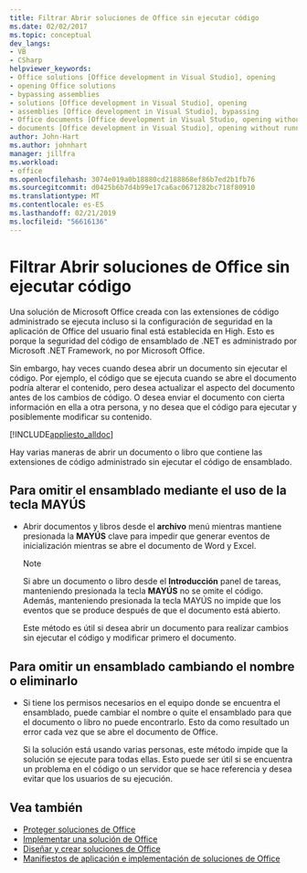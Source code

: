 ```yaml
---
title: Filtrar Abrir soluciones de Office sin ejecutar código
ms.date: 02/02/2017
ms.topic: conceptual
dev_langs:
- VB
- CSharp
helpviewer_keywords:
- Office solutions [Office development in Visual Studio], opening
- opening Office solutions
- bypassing assemblies
- solutions [Office development in Visual Studio], opening
- assemblies [Office development in Visual Studio], bypassing
- Office documents [Office development in Visual Studio, opening without running code
- documents [Office development in Visual Studio], opening without running code
author: John-Hart
ms.author: johnhart
manager: jillfra
ms.workload:
- office
ms.openlocfilehash: 3074e019a0b18880cd2188868ef86b7ed2b1fb76
ms.sourcegitcommit: d0425b6b7d4b99e17ca6ac0671282bc718f80910
ms.translationtype: MT
ms.contentlocale: es-ES
ms.lasthandoff: 02/21/2019
ms.locfileid: "56616136"
---
```

# <a name="how-to-open-office-solutions-without-running-code"></a>Filtrar Abrir soluciones de Office sin ejecutar código
  Una solución de Microsoft Office creada con las extensiones de código administrado se ejecuta incluso si la configuración de seguridad en la aplicación de Office del usuario final está establecida en High. Esto es porque la seguridad del código de ensamblado de .NET es administrado por Microsoft .NET Framework, no por Microsoft Office.

 Sin embargo, hay veces cuando desea abrir un documento sin ejecutar el código. Por ejemplo, el código que se ejecuta cuando se abre el documento podría alterar el contenido, pero desea actualizar el aspecto del documento antes de los cambios de código. O desea enviar el documento con cierta información en ella a otra persona, y no desea que el código para ejecutar y posiblemente modificar su contenido.

 [!INCLUDE[appliesto_alldoc](../vsto/includes/appliesto-alldoc-md.md)]

 Hay varias maneras de abrir un documento o libro que contiene las extensiones de código administrado sin ejecutar el código de ensamblado.

## <a name="to-bypass-the-assembly-by-using-the-shift-key"></a>Para omitir el ensamblado mediante el uso de la tecla MAYÚS

-   Abrir documentos y libros desde el **archivo** menú mientras mantiene presionada la **MAYÚS** clave para impedir que generar eventos de inicialización mientras se abre el documento de Word y Excel.

    > [!NOTE]
    >  Si abre un documento o libro desde el **Introducción** panel de tareas, manteniendo presionada la tecla **MAYÚS** no se omite el código. Además, manteniendo presionada la tecla MAYÚS no impide que los eventos que se produce después de que el documento está abierto.

     Este método es útil si desea abrir un documento para realizar cambios sin ejecutar el código y modificar primero el documento.

## <a name="to-bypass-an-assembly-by-renaming-or-removing-it"></a>Para omitir un ensamblado cambiando el nombre o eliminarlo

-   Si tiene los permisos necesarios en el equipo donde se encuentra el ensamblado, puede cambiar el nombre o quite el ensamblado para que el documento o libro no puede encontrarlo. Esto da como resultado un error cada vez que se abre el documento de Office.

     Si la solución está usando varias personas, este método impide que la solución se ejecute para todas ellas. Esto puede ser útil si se encuentra un problema en el código o un servidor que se hace referencia y desea evitar que los usuarios de su ejecución.

## <a name="see-also"></a>Vea también
- [Proteger soluciones de Office](../vsto/securing-office-solutions.md)
- [Implementar una solución de Office](../vsto/deploying-an-office-solution.md)
- [Diseñar y crear soluciones de Office](../vsto/designing-and-creating-office-solutions.md)
- [Manifiestos de aplicación e implementación de soluciones de Office](../vsto/application-and-deployment-manifests-in-office-solutions.md)
